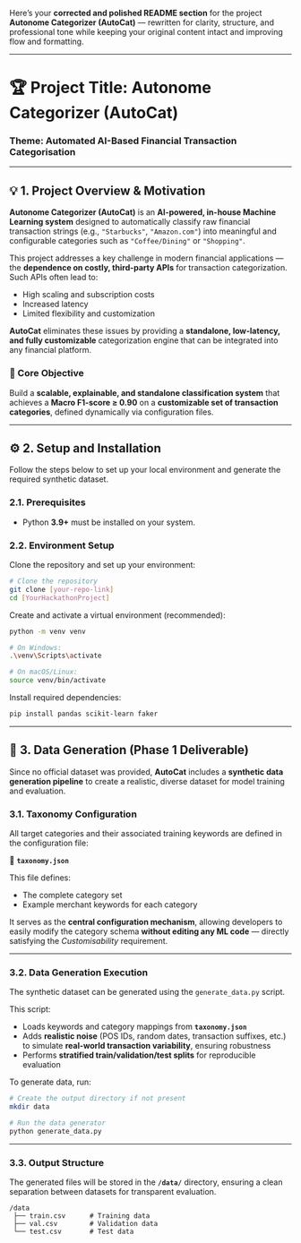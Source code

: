 Here’s your **corrected and polished README section** for the project **Autonome Categorizer (AutoCat)** — rewritten for clarity, structure, and professional tone while keeping your original content intact and improving flow and formatting.

---

# 🏆 Project Title: **Autonome Categorizer (AutoCat)**

### Theme: Automated AI-Based Financial Transaction Categorisation

---

## 💡 1. Project Overview & Motivation

**Autonome Categorizer (AutoCat)** is an **AI-powered, in-house Machine Learning system** designed to automatically classify raw financial transaction strings (e.g., `"Starbucks"`, `"Amazon.com"`) into meaningful and configurable categories such as `"Coffee/Dining"` or `"Shopping"`.

This project addresses a key challenge in modern financial applications — the **dependence on costly, third-party APIs** for transaction categorization. Such APIs often lead to:

* High scaling and subscription costs
* Increased latency
* Limited flexibility and customization

**AutoCat** eliminates these issues by providing a **standalone, low-latency, and fully customizable** categorization engine that can be integrated into any financial platform.

### 🎯 Core Objective

Build a **scalable, explainable, and standalone classification system** that achieves a **Macro F1-score ≥ 0.90** on a **customizable set of transaction categories**, defined dynamically via configuration files.

---

## ⚙️ 2. Setup and Installation

Follow the steps below to set up your local environment and generate the required synthetic dataset.

### 2.1. Prerequisites

* Python **3.9+** must be installed on your system.

### 2.2. Environment Setup

Clone the repository and set up your environment:

```bash
# Clone the repository
git clone [your-repo-link]
cd [YourHackathonProject]
```

Create and activate a virtual environment (recommended):

```bash
python -m venv venv

# On Windows:
.\venv\Scripts\activate

# On macOS/Linux:
source venv/bin/activate
```

Install required dependencies:

```bash
pip install pandas scikit-learn faker
```

---

## 💾 3. Data Generation (Phase 1 Deliverable)

Since no official dataset was provided, **AutoCat** includes a **synthetic data generation pipeline** to create a realistic, diverse dataset for model training and evaluation.

### 3.1. Taxonomy Configuration

All target categories and their associated training keywords are defined in the configuration file:

📄 **`taxonomy.json`**

This file defines:

* The complete category set
* Example merchant keywords for each category

It serves as the **central configuration mechanism**, allowing developers to easily modify the category schema **without editing any ML code** — directly satisfying the *Customisability* requirement.

---

### 3.2. Data Generation Execution

The synthetic dataset can be generated using the `generate_data.py` script.

This script:

* Loads keywords and category mappings from **`taxonomy.json`**
* Adds **realistic noise** (POS IDs, random dates, transaction suffixes, etc.) to simulate **real-world transaction variability**, ensuring robustness
* Performs **stratified train/validation/test splits** for reproducible evaluation

To generate data, run:

```bash
# Create the output directory if not present
mkdir data

# Run the data generator
python generate_data.py
```

---

### 3.3. Output Structure

The generated files will be stored in the **`/data/`** directory, ensuring a clean separation between datasets for transparent evaluation.

```
/data
 ├── train.csv      # Training data
 ├── val.csv        # Validation data
 └── test.csv       # Test data
```


